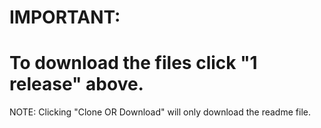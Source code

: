 # IMPORTANT:
# To download the files click "1 release" above. 
NOTE: Clicking "Clone OR Download" will only download the readme file.

